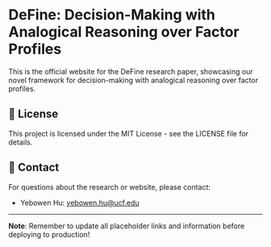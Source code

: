 # DeFine: Decision-Making with Analogical Reasoning over Factor Profiles

This is the official website for the DeFine research paper, showcasing our novel framework for decision-making with analogical reasoning over factor profiles.

## 📄 License

This project is licensed under the MIT License - see the LICENSE file for details.

## 📧 Contact

For questions about the research or website, please contact:
- Yebowen Hu: yebowen.hu@ucf.edu

---

**Note**: Remember to update all placeholder links and information before deploying to production!
